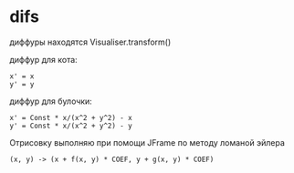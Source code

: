 # difs
диффуры находятся Visualiser.transform()

диффур для кота:
```
x' = x
y' = y
```
диффур для булочки:
```
x' = Const * x/(x^2 + y^2) - x
y' = Const * x/(x^2 + y^2) - y
```

Отрисовку выполняю при помощи JFrame по методу ломаной эйлера 
```
(x, y) -> (x + f(x, y) * COEF, y + g(x, y) * COEF)
````
